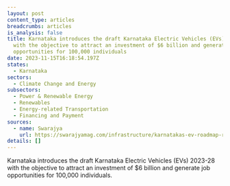```yaml
---
layout: post
content_type: articles
breadcrumbs: articles
is_analysis: false
title: Karnataka introduces the draft Karnataka Electric Vehicles (EVs) 2023-28
  with the objective to attract an investment of $6 billion and generate job
  opportunities for 100,000 individuals
date: 2023-11-15T16:18:54.197Z
states:
  - Karnataka
sectors:
  - Climate Change and Energy
subsectors:
  - Power & Renewable Energy
  - Renewables
  - Energy-related Transportation
  - Financing and Payment
sources:
  - name: Swarajya
    url: https://swarajyamag.com/infrastructure/karnatakas-ev-roadmap-revised-policy-2023-28-aims-for-model-ev-cities-incentives-and-one-lakh-job-opportunities
details: []
---
```

Karnataka introduces the draft Karnataka Electric Vehicles (EVs) 2023-28 with the objective to attract an investment of $6 billion and generate job opportunities for 100,000 individuals.